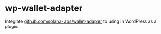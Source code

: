 # wp-wallet-adapter
Integrate  [github.com/solana-labs/wallet-adapter](https://github.com/solana-labs/wallet-adapter) to using in WordPress as a plugin.
